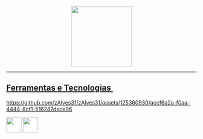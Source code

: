<p align = "center">
  <a href="https://github.com/zAlves31">
 
  <img height="160em" src="https://github-readme-stats.vercel.app/api/top-langs/?username=zAlves31&layout=compact&langs_count=7&theme=dracula"/>
</p>
 
 <hr>

## Ferramentas e Tecnologias <img src="[https://cdn.jsdelivr.net/gh/devicons/devicon/icons/csharp/csharp-original.svg](https://github.com/zAlves31/zAlves31/assets/125360930/accf6a2a-f0aa-4444-8cf1-516247dece96)" width="10" height="10"/> 

https://github.com/zAlves31/zAlves31/assets/125360930/accf6a2a-f0aa-4444-8cf1-516247dece96



<img src="https://cdn.jsdelivr.net/gh/devicons/devicon/icons/csharp/csharp-original.svg" width="40" height="40"/> <img src="https://cdn.jsdelivr.net/gh/devicons/devicon/icons/git/git-original.svg" width="40" height="40" />


